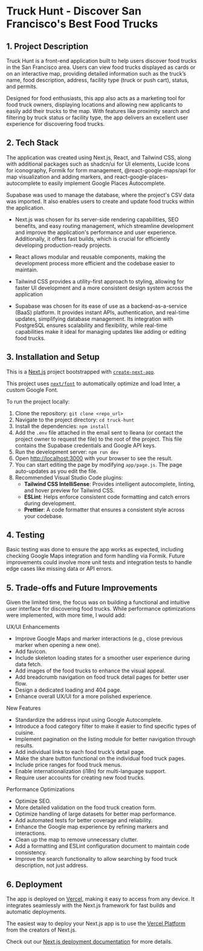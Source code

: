 # Truck Hunt - Discover San Francisco's Best Food Trucks

## 1. Project Description

Truck Hunt is a front-end application built to help users discover food trucks in the San Francisco area. Users can view food trucks displayed as cards or on an interactive map, providing detailed information such as the truck’s name, food description, address, facility type (truck or push cart), status, and permits.

Designed for food enthusiasts, this app also acts as a marketing tool for food truck owners, displaying locations and allowing new applicants to easily add their trucks to the map. With features like proximity search and filtering by truck status or facility type, the app delivers an excellent user experience for discovering food trucks.


## 2. Tech Stack

The application was created using Next.js, React, and Tailwind CSS, along with additional packages such as shadcn/ui for UI elements, Lucide Icons for iconography, Formik for form management, @react-google-maps/api for map visualization and adding markers, and react-google-places-autocomplete to easily implement Google Places Autocomplete.

Supabase was used to manage the database, where the project's CSV data was imported. It also enables users to create and update food trucks within the application.

- Next.js was chosen for its server-side rendering capabilities, SEO benefits, and easy routing management, which streamline development and improve the application's performance and user experience. Additionally, it offers fast builds, which is crucial for efficiently developing production-ready projects.

- React allows modular and reusable components, making the development process more efficient and the codebase easier to maintain.

- Tailwind CSS provides a utility-first approach to styling, allowing for faster UI development and a more consistent design system across the application

- Supabase was chosen for its ease of use as a backend-as-a-service (BaaS) platform. It provides instant APIs, authentication, and real-time updates, simplifying database management. Its integration with PostgreSQL ensures scalability and flexibility, while real-time capabilities make it ideal for managing updates like adding or editing food trucks.

## 3. Installation and Setup

This is a [Next.js](https://nextjs.org/) project bootstrapped with [`create-next-app`](https://github.com/vercel/next.js/tree/canary/packages/create-next-app).

This project uses [`next/font`](https://nextjs.org/docs/basic-features/font-optimization) to automatically optimize and load Inter, a custom Google Font.

To run the project locally:

1. Clone the repository: `git clone <repo_url>`
2. Navigate to the project directory: `cd truck-hunt`
3. Install the dependencies: `npm install`
4. Add the `.env` file attached in the email sent to Ileana (or contact the project owner to request the file) to the root of the project. This file contains the Supabase credentials and Google API keys.
5. Run the development server: `npm run dev`
6. Open [http://localhost:3000](http://localhost:3000) with your browser to see the result.
7. You can start editing the page by modifying `app/page.js`. The page auto-updates as you edit the file.
8. Recommended Visual Studio Code plugins:
   - **Tailwind CSS IntelliSense**: Provides intelligent autocomplete, linting, and hover preview for Tailwind CSS.
   - **ESLint**: Helps enforce consistent code formatting and catch errors during development.
   - **Prettier**: A code formatter that ensures a consistent style across your codebase.

## 4. Testing

Basic testing was done to ensure the app works as expected, including checking Google Maps integration and form handling via Formik. Future improvements could involve more unit tests and integration tests to handle edge cases like missing data or API errors.

## 5. Trade-offs and Future Improvements

Given the limited time, the focus was on building a functional and intuitive user interface for discovering food trucks. While performance optimizations were implemented, with more time, I would add:

UX/UI Enhancements

- Improve Google Maps and marker interactions (e.g., close previous marker when opening a new one).
- Add favicon.
- Include skeleton loading states for a smoother user experience during data fetch.
- Add images of the food trucks to enhance the visual appeal.
- Add breadcrumb navigation on food truck detail pages for better user flow.
- Design a dedicated loading and 404 page.
- Enhance overall UX/UI for a more polished experience.

New Features

- Standardize the address input using Google Autocomplete.
- Introduce a food category filter to make it easier to find specific types of cuisine.
- Implement pagination on the listing module for better navigation through results.
- Add individual links to each food truck’s detail page.
- Make the share button functional on the individual food truck pages.
- Include price ranges for food truck menus.
- Enable internationalization (i18n) for multi-language support.
- Require user accounts for creating new food trucks.

Performance Optimizations

- Optimize SEO.
- More detailed validation on the food truck creation form.
- Optimize handling of large datasets for better map performance.
- Add automated tests for better coverage and reliability.
- Enhance the Google map experience by refining markers and interactions.
- Clean up the map to remove unnecessary clutter.
- Add a formatting and ESLint configuration document to maintain code consistency.
- Improve the search functionality to allow searching by food truck description, not just address.

## 6. Deployment

The app is deployed on [Vercel](https://vercel.com), making it easy to access from any device. It integrates seamlessly with the Next.js framework for fast builds and automatic deployments.

The easiest way to deploy your Next.js app is to use the [Vercel Platform](https://vercel.com/new?utm_medium=default-template&filter=next.js&utm_source=create-next-app&utm_campaign=create-next-app-readme) from the creators of Next.js.

Check out our [Next.js deployment documentation](https://nextjs.org/docs/deployment) for more details.